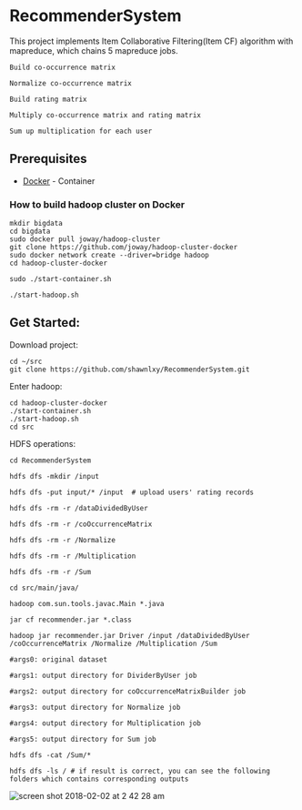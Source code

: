 # RecommenderSystem
This project implements Item Collaborative Filtering(Item CF) algorithm with mapreduce, which chains 5 mapreduce jobs.

```
Build co-occurrence matrix

Normalize co-occurrence matrix

Build rating matrix

Multiply co-occurrence matrix and rating matrix

Sum up multiplication for each user

```
## Prerequisites 

* [Docker](https://docs.docker.com/) - Container

### How to build hadoop cluster on Docker

```
mkdir bigdata
cd bigdata
sudo docker pull joway/hadoop-cluster 
git clone https://github.com/joway/hadoop-cluster-docker 
sudo docker network create --driver=bridge hadoop 
cd hadoop-cluster-docker

sudo ./start-container.sh

./start-hadoop.sh
```


## Get Started:
Download project:
```
cd ~/src
git clone https://github.com/shawnlxy/RecommenderSystem.git
```
Enter hadoop:
```
cd hadoop-cluster-docker
./start-container.sh
./start-hadoop.sh
cd src
```
HDFS operations:

```
cd RecommenderSystem 

hdfs dfs -mkdir /input

hdfs dfs -put input/* /input  # upload users' rating records

hdfs dfs -rm -r /dataDividedByUser

hdfs dfs -rm -r /coOccurrenceMatrix

hdfs dfs -rm -r /Normalize

hdfs dfs -rm -r /Multiplication

hdfs dfs -rm -r /Sum

cd src/main/java/

hadoop com.sun.tools.javac.Main *.java

jar cf recommender.jar *.class

hadoop jar recommender.jar Driver /input /dataDividedByUser /coOccurrenceMatrix /Normalize /Multiplication /Sum

#args0: original dataset

#args1: output directory for DividerByUser job

#args2: output directory for coOccurrenceMatrixBuilder job

#args3: output directory for Normalize job

#args4: output directory for Multiplication job

#args5: output directory for Sum job

hdfs dfs -cat /Sum/*

hdfs dfs -ls / # if result is correct, you can see the following folders which contains corresponding outputs

```
![screen shot 2018-02-02 at 2 42 28 am](https://user-images.githubusercontent.com/36029186/35722157-27fcabbc-07c3-11e8-94b9-6531820e66ca.png)
